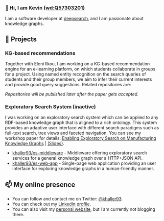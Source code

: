 ### 👋 Hi, I am Kevin ([wd:Q57303201](https://www.wikidata.org/wiki/Q57303201)) 

I am a software developer at [deepsearch](https://deepassist.com/de/startseite/), and I am passionate about knowledge graphs.

## 🔭 Projects

### KG-based recommendations
Together with Eleni Ilkou, I am working on a KG-based recommendation engine for an e-learning platform, on which students collaborate in groups for a project. Using named entity recognition on the search queries of students and their group members, we aim to infer their current interests and provide good query suggestions. Related repositories are:

*Repositories will be published later after the paper gets accepted.*

### Exploratory Search System (inactive)
I was working on an exploratory search system which can be applied to any RDF-based knowledge graph that is aligned to a rich ontology. This system provides an adaptive user interface with different search paradigms such as full-text search, tree views and faceted navigation. You can see my workshop paper for details: [Enabling Exploratory Search on Manufacturing Knowledge Graphs](https://ceur-ws.org/Vol-3253/paper2.pdf) | [(Slides)](https://kevinhaller.dev/papers/22-voila-slides.pdf).

* [khaller93/es-middleware](https://github.com/khaller93/es-middleware) - Middleware offering exploratory search services for a general knowledge graph over a HTTP+JSON API.
* [khaller93/es-web-app](https://github.com/khaller93/es-web-app) - Single-page web application providing an user interface for exploring knowledge graphs in a human-friendly manner.

## 📫 My online presence

* You can follow and contact me on Twitter: [@khaller93](https://twitter.com/khaller93).
* You can check out my [LinkedIn profile](https://www.linkedin.com/in/kevin-haller-83b296aa/).
* You can also visit my [personal website](https://kevinhaller.dev/), but I am currently not blogging there.
